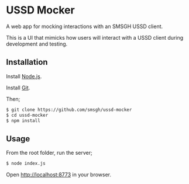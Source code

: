 # USSD Mocker

A web app for mocking interactions with an SMSGH USSD client.

This is a UI that mimicks how users will interact with a USSD client during development and testing.

## Installation

Install [Node.js](http://nodejs.org).

Install [Git](http://git-scm.com).

Then;
```bash
$ git clone https://github.com/smsgh/ussd-mocker
$ cd ussd-mocker
$ npm install
```

## Usage

From the root folder, run the server;
```bash
$ node index.js
```

Open [http://localhost:8773](http://127.0.0.1:8773) in your browser.